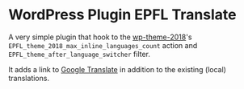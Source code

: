 # WordPress Plugin EPFL Translate

A very simple plugin that hook to the [wp-theme-2018](https://github.com/epfl-si/wp-theme-2018/)'s
`EPFL_theme_2018_max_inline_languages_count` action and
`EPFL_theme_after_language_switcher` filter.

It adds a link to [Google Translate] in addition to the existing (local)
translations.


[Google Translate]: https://support.google.com/translate/answer/2534559?hl=fr&ref_topic=7011659&sjid=3173078693301514530-EU
